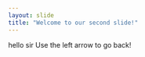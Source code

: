 ```yaml
---
layout: slide
title: "Welcome to our second slide!"
---
```

hello sir
Use the left arrow to go back!
